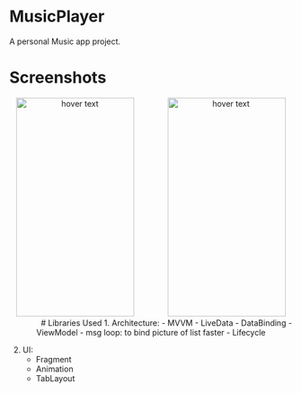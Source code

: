 # MusicPlayer
A personal Music app project.
# Screenshots
<p align="center">
  <img src="http://www.upsara.com/images/m998962_.jpg" height="390" width="210" title="hover text">
  &nbsp&nbsp&nbsp&nbsp&nbsp&nbsp&nbsp&nbsp&nbsp&nbsp&nbsp&nbsp&nbsp
  <img src="http://www.upsara.com/images/n415247_.jpg" height="390" width="210" title="hover text">
&nbsp&nbsp&nbsp&nbsp&nbsp&nbsp&nbsp&nbsp&nbsp&nbsp&nbsp&nbsp&nbsp
# Libraries Used
1. Architecture: 
     - MVVM
     - LiveData
     - DataBinding
     - ViewModel
     - msg loop: to bind picture of list faster
     - Lifecycle
   
 2. UI:
     - Fragment
     - Animation
     - TabLayout
